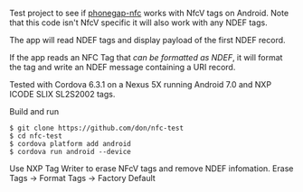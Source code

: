 Test project to see if [phonegap-nfc](https://github.com/chariotsolutions/phonegap-nfc) works with NfcV tags on Android. Note that this code isn't NfcV specific it will also work with any NDEF tags.

The app will read NDEF tags and display payload of the first NDEF record.

If the app reads an NFC Tag that *can be formatted as NDEF*, it will format the tag and write an NDEF message containing a URI record.

Tested with Cordova 6.3.1 on a Nexus 5X running Android 7.0 and NXP ICODE SLIX SL2S2002 tags. 

Build and run 

    $ git clone https://github.com/don/nfc-test
    $ cd nfc-test
    $ cordova platform add android
    $ cordova run android --device

Use NXP Tag Writer to erase NFcV tags and remove NDEF infomation.
  Erase Tags -> Format Tags -> Factory Default
